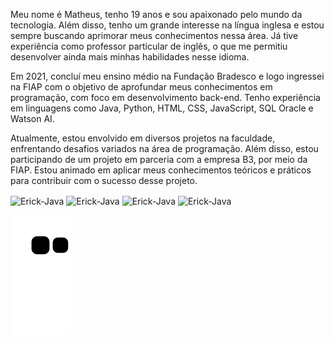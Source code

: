 Meu nome é Matheus, tenho 19 anos e sou apaixonado pelo mundo da tecnologia. Além disso, tenho um grande interesse na língua inglesa e estou sempre buscando aprimorar meus conhecimentos nessa área. Já tive experiência como professor particular de inglês, o que me permitiu desenvolver ainda mais minhas habilidades nesse idioma.

Em 2021, concluí meu ensino médio na Fundação Bradesco e logo ingressei na FIAP com o objetivo de aprofundar meus conhecimentos em programação, com foco em desenvolvimento back-end. Tenho experiência em linguagens como Java, Python, HTML, CSS, JavaScript, SQL Oracle e Watson AI.   

Atualmente, estou envolvido em diversos projetos na faculdade, enfrentando desafios variados na área de programação. Além disso, estou participando de um projeto em parceria com a empresa B3, por meio da FIAP. Estou animado em aplicar meus conhecimentos teóricos e práticos para contribuir com o sucesso desse projeto.


<div style="display: inline_block">
  <img align="center" alt="Erick-Java" height="30" width="40" src="https://cdn.jsdelivr.net/gh/devicons/devicon/icons/java/java-plain-wordmark.svg">
  <img align="center" alt="Erick-Java" height="30" width="40" src="https://cdn.jsdelivr.net/gh/devicons/devicon/icons/html5/html5-original-wordmark.svg" />
  <img align="center" alt="Erick-Java" height="30" width="40" src="https://cdn.jsdelivr.net/gh/devicons/devicon/icons/javascript/javascript-original.svg" />
  <img align="center" alt="Erick-Java" height="30" width="40" src="https://cdn.jsdelivr.net/gh/devicons/devicon/icons/oracle/oracle-original.svg" />
          
  
</div>






![Snake animation](https://github.com/MatheusMartinsR/MatheusMartinsR/blob/output/github-contribution-grid-snake.svg)


